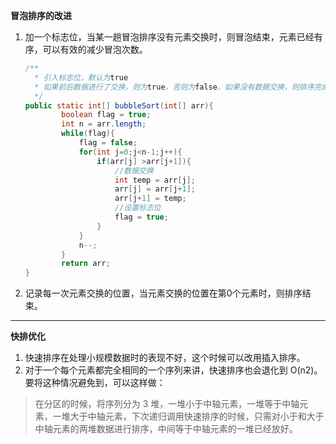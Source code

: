 **冒泡排序的改进**

1. 加一个标志位，当某一趟冒泡排序没有元素交换时，则冒泡结束，元素已经有序，可以有效的减少冒泡次数。

   ```java
   /** 
     * 引入标志位，默认为true 
     * 如果前后数据进行了交换，则为true，否则为false。如果没有数据交换，则排序完成。 
     */  
   public static int[] bubbleSort(int[] arr){  
           boolean flag = true;  
           int n = arr.length;  
           while(flag){  
               flag = false;  
               for(int j=0;j<n-1;j++){  
                   if(arr[j] >arr[j+1]){  
                       //数据交换  
                       int temp = arr[j];  
                       arr[j] = arr[j+1];  
                       arr[j+1] = temp;  
                       //设置标志位  
                       flag = true;  
                   }  
               }  
               n--;  
           }  
           return arr;  
   }
   ```

2. 记录每一次元素交换的位置，当元素交换的位置在第0个元素时，则排序结束。

---

**快排优化**

1. 快速排序在处理小规模数据时的表现不好，这个时候可以改用插入排序。
2. 对于一个每个元素都完全相同的一个序列来讲，快速排序也会退化到 O\(n2\)。要将这种情况避免到，可以这样做：

> 在分区的时候，将序列分为 3 堆，一堆小于中轴元素，一堆等于中轴元素，一堆大于中轴元素，下次递归调用快速排序的时候，只需对小于和大于中轴元素的两堆数据进行排序，中间等于中轴元素的一堆已经放好。



